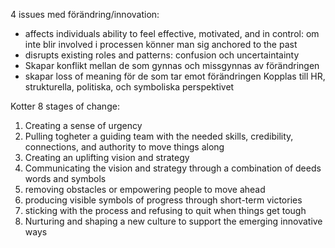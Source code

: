 
4 issues med förändring/innovation:
- affects individuals ability to feel effective, motivated, and in control: om inte blir involved i processen könner man sig anchored to the past
- disrupts existing roles and patterns: confusion och uncertaintainty
- Skapar konflikt mellan de som gynnas och missgynnas av förändringen
- skapar loss of meaning för de som tar emot förändringen
Kopplas till HR, strukturella, politiska, och symboliska perspektivet

Kotter 8 stages of change:
1. Creating a sense of urgency
2. Pulling togheter a guiding team with the needed skills, credibility, connections, and authority to move things along
3. Creating an uplifting vision and strategy
4. Communicating the vision and strategy through a combination of deeds words and symbols
5. removing obstacles or empowering people to move ahead
6. producing visible symbols of progress through short-term victories
7. sticking with the process and refusing to quit when things get tough
8. Nurturing and shaping a new culture to support the emerging innovative ways